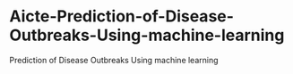 # Aicte-Prediction-of-Disease-Outbreaks-Using-machine-learning
Prediction of Disease Outbreaks Using machine learning

